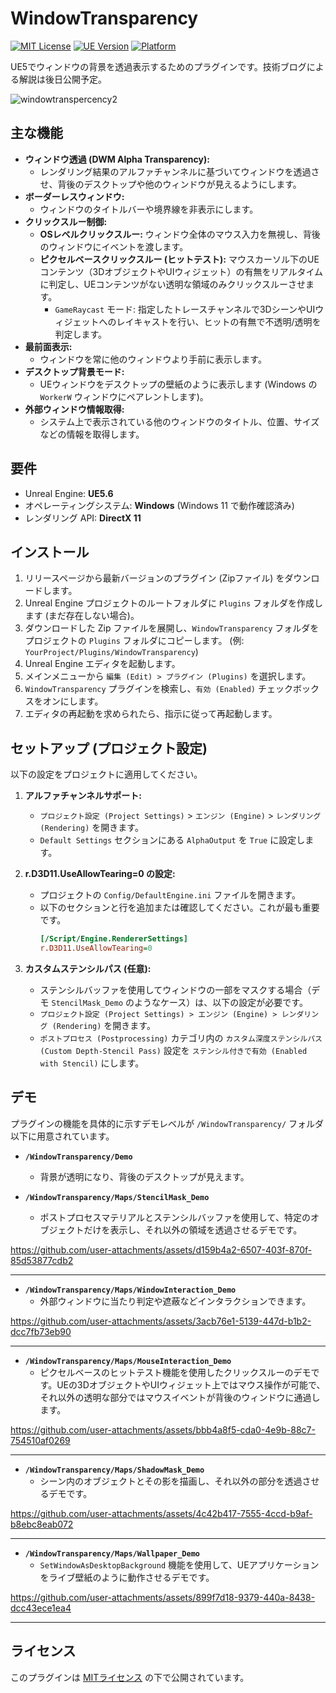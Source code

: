# WindowTransparency
[![MIT License](https://img.shields.io/badge/License-MIT-blue.svg)](LICENSE)
[![UE Version](https://img.shields.io/badge/UE-5.6-blue.svg)](https://www.unrealengine.com/)
[![Platform](https://img.shields.io/badge/Platform-Windows-lightgrey.svg)](#supported-environments)

UE5でウィンドウの背景を透過表示するためのプラグインです。技術ブログによる解説は後日公開予定。

![windowtranspercency2](https://github.com/user-attachments/assets/b6d375cc-7b6d-4801-8afa-19195b8180e7)

## 主な機能

*   **ウィンドウ透過 (DWM Alpha Transparency):**
    *   レンダリング結果のアルファチャンネルに基づいてウィンドウを透過させ、背後のデスクトップや他のウィンドウが見えるようにします。
*   **ボーダーレスウィンドウ:**
    *   ウィンドウのタイトルバーや境界線を非表示にします。
*   **クリックスルー制御:**
    *   **OSレベルクリックスルー:** ウィンドウ全体のマウス入力を無視し、背後のウィンドウにイベントを渡します。
    *   **ピクセルベースクリックスルー (ヒットテスト):** マウスカーソル下のUEコンテンツ（3DオブジェクトやUIウィジェット）の有無をリアルタイムに判定し、UEコンテンツがない透明な領域のみクリックスルーさせます。
        *   `GameRaycast` モード: 指定したトレースチャンネルで3DシーンやUIウィジェットへのレイキャストを行い、ヒットの有無で不透明/透明を判定します。
*   **最前面表示:**
    *   ウィンドウを常に他のウィンドウより手前に表示します。
*   **デスクトップ背景モード:**
    *   UEウィンドウをデスクトップの壁紙のように表示します (Windows の `WorkerW` ウィンドウにペアレントします)。
*   **外部ウィンドウ情報取得:**
    *   システム上で表示されている他のウィンドウのタイトル、位置、サイズなどの情報を取得します。

## 要件

*   Unreal Engine: **UE5.6**
*   オペレーティングシステム: **Windows** (Windows 11 で動作確認済み)
*   レンダリング API: **DirectX 11**

## インストール

1.  リリースページから最新バージョンのプラグイン (Zipファイル) をダウンロードします。
2.  Unreal Engine プロジェクトのルートフォルダに `Plugins` フォルダを作成します (まだ存在しない場合)。
3.  ダウンロードした Zip ファイルを展開し、`WindowTransparency` フォルダをプロジェクトの `Plugins` フォルダにコピーします。
    (例: `YourProject/Plugins/WindowTransparency`)
4.  Unreal Engine エディタを起動します。
5.  メインメニューから `編集 (Edit) > プラグイン (Plugins)` を選択します。
6.  `WindowTransparency` プラグインを検索し、`有効 (Enabled)` チェックボックスをオンにします。
7.  エディタの再起動を求められたら、指示に従って再起動します。

##  セットアップ (プロジェクト設定)

以下の設定をプロジェクトに適用してください。

1.  **アルファチャンネルサポート:**
    *   `プロジェクト設定 (Project Settings)` > `エンジン (Engine)` > `レンダリング (Rendering)` を開きます。
    *   `Default Settings` セクションにある `AlphaOutput` を `True` に設定します。

2.  **r.D3D11.UseAllowTearing=0 の設定:**
    *   プロジェクトの `Config/DefaultEngine.ini` ファイルを開きます。
    *   以下のセクションと行を追加または確認してください。これが最も重要です。
        ```ini
        [/Script/Engine.RendererSettings]
        r.D3D11.UseAllowTearing=0
        ```

3.  **カスタムステンシルパス (任意):**
    *   ステンシルバッファを使用してウィンドウの一部をマスクする場合（デモ `StencilMask_Demo` のようなケース）は、以下の設定が必要です。
    *   `プロジェクト設定 (Project Settings) > エンジン (Engine) > レンダリング (Rendering)` を開きます。
    *   `ポストプロセス (Postprocessing)` カテゴリ内の `カスタム深度ステンシルパス (Custom Depth-Stencil Pass)` 設定を `ステンシル付きで有効 (Enabled with Stencil)` にします。


## デモ

プラグインの機能を具体的に示すデモレベルが `/WindowTransparency/` フォルダ以下に用意されています。

*   **`/WindowTransparency/Demo`**
    *   背景が透明になり、背後のデスクトップが見えます。

*   **`/WindowTransparency/Maps/StencilMask_Demo`**
    *   ポストプロセスマテリアルとステンシルバッファを使用して、特定のオブジェクトだけを表示し、それ以外の領域を透過させるデモです。

https://github.com/user-attachments/assets/d159b4a2-6507-403f-870f-85d53877cdb2

---
      
*   **`/WindowTransparency/Maps/WindowInteraction_Demo`**
    *   外部ウィンドウに当たり判定や遮蔽などインタラクションできます。

https://github.com/user-attachments/assets/3acb76e1-5139-447d-b1b2-dcc7fb73eb90

---

*   **`/WindowTransparency/Maps/MouseInteraction_Demo`**
    *   ピクセルベースのヒットテスト機能を使用したクリックスルーのデモです。UEの3DオブジェクトやUIウィジェット上ではマウス操作が可能で、それ以外の透明な部分ではマウスイベントが背後のウィンドウに通過します。
   

https://github.com/user-attachments/assets/bbb4a8f5-cda0-4e9b-88c7-754510af0269

---

*   **`/WindowTransparency/Maps/ShadowMask_Demo`**
    *   シーン内のオブジェクトとその影を描画し、それ以外の部分を透過させるデモです。


https://github.com/user-attachments/assets/4c42b417-7555-4ccd-b9af-b8ebc8eab072

---
      
*   **`/WindowTransparency/Maps/Wallpaper_Demo`**
    *   `SetWindowAsDesktopBackground` 機能を使用して、UEアプリケーションをライブ壁紙のように動作させるデモです。



https://github.com/user-attachments/assets/899f7d18-9379-440a-8438-dcc43ece1ea4

---

## ライセンス

このプラグインは [MITライセンス](LICENSE) の下で公開されています。



